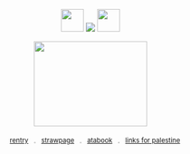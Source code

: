 
<div align="center">
<p align="center"> <img src="https://64.media.tumblr.com/08f1157e4fb62352185b36afec10b822/67f379b253a55304-79/s75x75_c1/2dd301de7828b4fb0d8607ba40db757cc46bd729.gifv" width="40" height="40" /> <img src="https://komarev.com/ghpvc/?username=kyostro&label=🔥&color=b81816&style=plastic&base=40000" /> <img src="https://64.media.tumblr.com/581809eba389f8d2ccce2c57b2eb9b8a/67f379b253a55304-15/s75x75_c1/f4206f7a9cad6744daa64d2f7c4a7afb3c4970be.gifv" width="40" height="40" />
<p align="center">
  <p align="center"> 

<img src="https://i.imgur.com/q3vdpEU.gif" width="200" height="150" />

 <p align="center"> 


‎ ‎ ‎ ‎ 
 <sup>[rentry](https://rentry.co/kyostro) ‎ ‎‎ 𓈒 ‎‎ ‎‎ [strawpage](https://kyodraw.straw.page/) ‎ ‎‎ 𓈒 ‎‎ ‎‎ [atabook](https://kyostro.atabook.org/) ‎ ‎‎ 𓈒 ‎‎ ‎‎  [links for palestine](https://x.com/l0veol0gy5/status/1788378594806272129)

